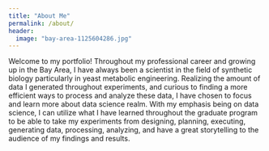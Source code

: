 ```yaml
---
title: "About Me"
permalink: /about/
header:
  image: "bay-area-1125604286.jpg"
---
```


Welcome to my portfolio! Throughout my professional career and growing up in the Bay Area, I have always been a scientist in the field of synthetic biology particularly in yeast metabolic engineering. Realizing the amount of data I generated throughout experiments, and curious to finding a more efficient ways to process and analyze these data, I have chosen to focus and learn more about data science realm. With my emphasis being on data science, I can utilize what I have learned throughout the graduate program to be able to take my experiments from designing, planning, executing, generating data, processing, analyzing, and have a great storytelling to the audience of my findings and results. 
